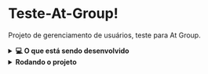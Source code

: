 # Teste-At-Group!

Projeto de gerenciamento de usuários, teste para At Group.

<details>
  <summary><strong>💻 O que está sendo desenvolvido</strong></summary><br />

  Um site CRUD (create/read/updade/delete) de usuários!
  Estou desenvolvendo uma API que consome/modifica um banco de dados relacional MySQL através de uma interface front-end com React. A aplicação também será capaz de salvar o histórico de logins em um banco de dados noSQL (mongoDB).

</details>

<details>
  <summary><strong>Rodando o projeto</strong></summary><br />

  1. Clone o repositório
      * `git clone https://github.com/gabrielpriss/teste-at-group.git`.
    * Entre na pasta do repositório:
      * `cd teste-at-group`

  2. Instale as dependências (no diretório 'client' e também no diretório 'server')
    * `cd client`
    * `npm install`
    * `cd ..`
    * `cd server`
    * `npm install`
  
  3. Variáveis de ambiente
    
 - Você precisa configurar as variáveis de ambiente do MySQL  
  `/server/.env`

  - É essencial configurar essas variáveis no arquivo acima:**
	* `MYSQL_HOST=`;
	* `MYSQL_USER=`;
    * `MYSQL_PASSWORD=`;
	* `MYSQL_DATABASE=teste_at_group`;

  - É essencial utilizar a porta 3001 para o backend:**

  4. Iniciar os serviços MySQL
	* `exemplo`
	* sudo service mysql start
  	* sudo service docker start

  5. Prepare o banco de dados - Rode a QUERY fornecida no arquivo './server/teste_at_group.sql' para gerar o banco de dados com a tabela e um usuário inicial.

  6. O docker ainda não está funcionando, favor rodar localmente (instrução 7). Quando o projeto for atualizado, para iniciar a aplicação utilizando Docker, rode o script responsável por iniciar o front e o back-end na pasta raiz do projeto:
  * `docker-compose up`;

  7. Iniciar a aplicação localmente se preferir - no diretório './teste_at_group/server' rode o script responsável por iniciar o front e o back-end
  * `npm start`

</details>
